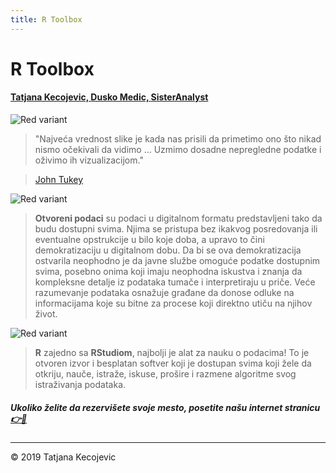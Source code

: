 ```yaml
---
title: R Toolbox
---
```

# R Toolbox

#### [Tatjana Kecojevic, ](https://www.linkedin.com/in/tatjana-kecojevic-803704143/) [Dusko Medic, ](https://www.linkedin.com/in/duskomedic/) [SisterAnalyst](https://sisteranalyst.org)

![Red variant](/images/Rtoolbox.jpg?width=40pc)

> "Najveća vrednost slike je kada nas prisili da primetimo ono što nikad nismo očekivali da vidimo ... Uzmimo dosadne nepregledne podatke i oživimo ih vizualizacijom."

> [John Tukey](https://en.wikipedia.org/wiki/John_Tukey)

![Red variant](/images/john_tukey.jpg?width=35pc)

> **Otvoreni podaci** su podaci u digitalnom formatu predstavljeni tako da budu dostupni svima. Njima se pristupa bez ikakvog posredovanja ili eventualne opstrukcije u bilo koje doba, a upravo to čini demokratizaciju u digitalnom dobu. Da bi se ova demokratizacija ostvarila neophodno je da javne službe omoguće podatke dostupnim svima, posebno onima koji imaju neophodna iskustva i znanja da kompleksne detalje iz podataka tumače i interpretiraju u priče. Veće razumevanje podataka osnažuje građane da donose odluke na informacijama koje su bitne za procese koji direktno utiču na njihov život.

![Red variant](/images/ML.jpg?width=40pc)

> **R** zajedno sa **RStudiom**, najbolji je alat za nauku o podacima! To je otvoren izvor i besplatan softver koji je dostupan svima koji žele da otkriju, nauče, istraže, iskuse, prošire i razmene algoritme svog istraživanja podataka.  

##### Ukoliko želite da rezervišete svoje mesto, posetite našu internet stranicu [👉📩](https://sisteranalyst.org)


-----------------------------
© 2019 Tatjana Kecojevic

